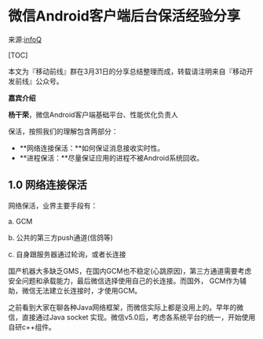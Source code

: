 # 微信Android客户端后台保活经验分享

来源:[infoQ](http://www.infoq.com/cn/articles/wechat-android-background-keep-alive)

[TOC]

本文为『移动前线』群在3月31日的分享总结整理而成，转载请注明来自『移动开发前线』公众号。

**嘉宾介绍**

**杨干荣**，微信Android客户端基础平台、性能优化负责人

保活，按照我们的理解包含两部分：

* **网络连接保活：**如何保证消息接收实时性。
* **进程保活：**尽量保证应用的进程不被Android系统回收。

## 1.0 网络连接保活

网络保活，业界主要手段有：

a. GCM

b. 公共的第三方push通道(信鸽等)

c. 自身跟服务器通过轮询，或者长连接

国产机器大多缺乏GMS，在国内GCM也不稳定(心跳原因)，第三方通道需要考虑安全问题和承载能力，最后微信选择使用自己的长连接。而国外， GCM作为辅助，微信无法建立长连接时，才使用GCM。

之前看到大家在聊各种Java网络框架，而微信实际上都是没用上的。早年的微信，直接通过Java socket 实现。微信v5.0后，考虑各系统平台的统一，开始使用自研c++组件。

